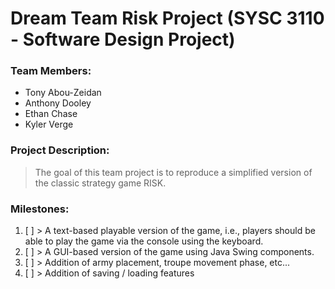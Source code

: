 # **Dream Team Risk Project (SYSC 3110 - Software Design Project)**

### Team Members:
* Tony Abou-Zeidan
* Anthony Dooley
* Ethan Chase
* Kyler Verge

### Project Description:
>The goal of this team project is to reproduce a simplified version of the classic strategy game RISK.

### Milestones:
1. [ ] > A text-based playable version of the game, i.e., players should be able to play the game via the console using the keyboard.
2. [ ] > A GUI-based version of the game using Java Swing components.
3. [ ] > Addition of army placement, troupe movement phase, etc...
4. [ ] > Addition of saving / loading features

